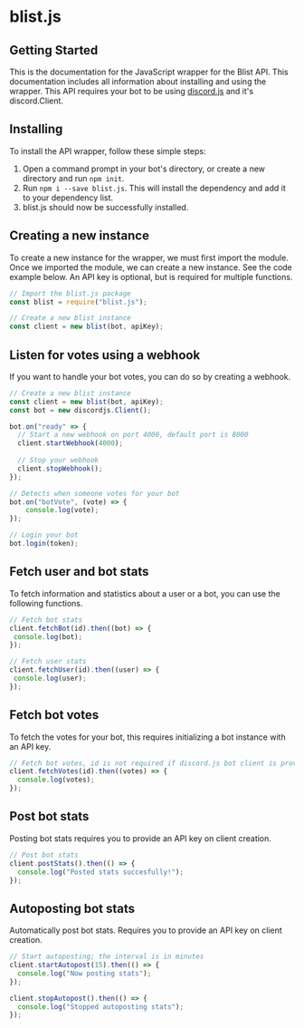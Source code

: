 # blist.js

## Getting Started

This is the documentation for the JavaScript wrapper for the Blist API. This documentation includes all information about installing and using the wrapper. This API requires your bot to be using [discord.js](https://discord.js.org/) and it's discord.Client. 

## Installing

To install the API wrapper, follow these simple steps:
1. Open a command prompt in your bot's directory, or create a new directory and run `npm init`.
2. Run `npm i --save blist.js`. This will install the dependency and add it to your dependency list.
3. blist.js should now be successfully installed.

## Creating a new instance

To create a new instance for the wrapper, we must first import the module. Once we imported the module, we can create a new instance. See the code example below. An API key is optional, but is required for multiple functions.

```js
// Import the blist.js package
const blist = require("blist.js");

// Create a new blist instance
const client = new blist(bot, apiKey);
```

## Listen for votes using a webhook
 
If you want to handle your bot votes, you can do so by creating a webhook. 

```js
// Create a new blist instance
const client = new blist(bot, apiKey);
const bot = new discordjs.Client();

bot.on("ready" => {
  // Start a new webhook on port 4000, default port is 8000
  client.startWebhook(4000);
  
  // Stop your webhook
  client.stopWebhook();
});

// Detects when someone votes for your bot
bot.on("botVote", (vote) => {
    console.log(vote);
});

// Login your bot
bot.login(token);
```

## Fetch user and bot stats

To fetch information and statistics about a user or a bot, you can use the following functions.

```js
// Fetch bot stats
client.fetchBot(id).then((bot) => {
 console.log(bot);
});

// Fetch user stats
client.fetchUser(id).then((user) => {
 console.log(user);
});
```

## Fetch bot votes

To fetch the votes for your bot, this requires initializing a bot instance with an API key.

```js
// Fetch bot votes, id is not required if discord.js bot client is provided on client creation
client.fetchVotes(id).then((votes) => {
  console.log(votes);
});
```

## Post bot stats

Posting bot stats requires you to provide an API key on client creation.

```js
// Post bot stats
client.postStats().then(() => {
  console.log("Posted stats succesfully!");
});
```

## Autoposting bot stats

Automatically post bot stats. Requires you to provide an API key on client creation.

```js
// Start autoposting; the interval is in minutes
client.startAutopost(15).then(() => {
  console.log("Now posting stats");
});

client.stopAutopost().then(() => {
  console.log("Stopped autoposting stats");
});
```